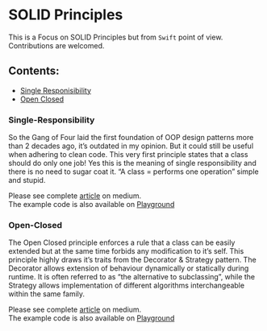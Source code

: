# SOLID Principles

This is a Focus on SOLID Principles but from `Swift` point of view. Contributions are welcomed. 

## Contents:
- [Single Responisibility](#Single-Responsibility)
- [Open Closed](#Open-Closed)

### Single-Responsibility

So the Gang of Four laid the first foundation of OOP design patterns more than 2 decades ago, it’s outdated in my opinion. But it could still be useful when adhering to clean code. This very first principle states that a class should do only one job! Yes this is the meaning of single responsibility and there is no need to sugar coat it. “A class = performs one operation” simple and stupid. 

Please see complete [article](https://medium.com/@bobgodwinx/solid-principles-part-1-f3d11b3159f0) on medium. <br />
The example code is also available on [Playground](https://github.com/bobgodwinx/SolidPrinciples/blob/master/SingleResponsibility.playground/Contents.swift)

### Open-Closed

The Open Closed principle enforces a rule that a class can be easily extended but at the same time forbids any modification to it’s self. This principle highly draws it’s traits from the Decorator & Strategy pattern. The Decorator allows extension of behaviour dynamically or statically during runtime. It is often referred to as “the alternative to subclassing”, while the Strategy allows implementation of different algorithms interchangeable within the same family.

Please see complete [article](https://medium.com/@bobgodwinx/solid-principles-part-2-a22d4c8ed906) on medium. <br />
The example code is also available on [Playground](https://github.com/bobgodwinx/SolidPrinciples/blob/master/OpenClosed.playground/Contents.swift)
